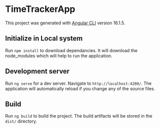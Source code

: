 # TimeTrackerApp

This project was generated with [Angular CLI](https://github.com/angular/angular-cli) version 16.1.5.

## Initialize in Local system

Run `npm install` to download dependancies. It will download the node_modules which will help to run the application.

## Development server

Run `ng serve` for a dev server. Navigate to `http://localhost:4200/`. The application will automatically reload if you change any of the source files.

## Build

Run `ng build` to build the project. The build artifacts will be stored in the `dist/` directory.
